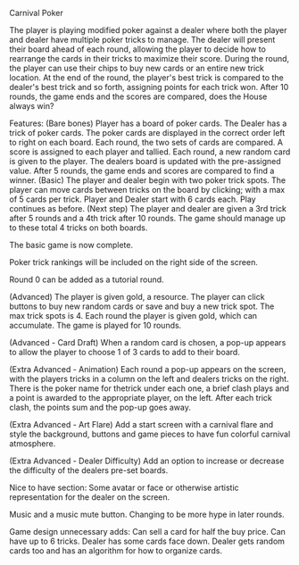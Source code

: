 Carnival Poker 

The player is playing modified poker against a dealer where both the player and dealer have multiple poker tricks to manage.
The dealer will present their board ahead of each round, allowing the player to decide how to rearrange the cards in their tricks to maximize their score. 
During the round, the player can use their chips to buy new cards or an entire new trick location.
At the end of the round, the player's best trick is compared to the dealer's best trick and so forth, assigning points for each trick won. 
After 10 rounds, the game ends and the scores are compared, does the House always win?

Features:
(Bare bones)
Player has a board of poker cards.
The Dealer has a trick of poker cards.
The poker cards are displayed in the correct order left to right on each board.
Each round, the two sets of cards are compared.
A score is assigned to each player and tallied. 
Each round, a new random card is given to the player. The dealers board is updated with the pre-assigned value. 
After 5 rounds, the game ends and scores are compared to find a winner. 
(Basic)
The player and dealer begin with two poker trick spots. The player can move cards between tricks on the board by clicking; with a max of 5 cards per trick. 
Player and Dealer start with 6 cards each. Play continues as before.
(Next step)
The player and dealer are given a 3rd trick after 5 rounds and a 4th trick after 10 rounds. The game should manage up to these total 4 tricks on both boards.

The basic game is now complete.

Poker trick rankings will be included on the right side of the screen.

Round 0 can be added as a tutorial round. 

(Advanced) 
The player is given gold, a resource. The player can click buttons to buy new random cards or save and buy a new trick spot. The max trick spots is 4. 
Each round the player is given gold, which can accumulate. 
The game is played for 10 rounds. 

(Advanced - Card Draft)
When a random card is chosen, a pop-up appears to allow the player to choose 1 of 3 cards to add to their board. 

(Extra Advanced - Animation)
Each round a pop-up appears on the screen, with the players tricks in a column on the left and dealers tricks on the right. There is the poker name for thetrick under each one, a brief clash plays and a point is awarded to the appropriate player, on the left. After each trick clash, the points sum and the pop-up goes away. 

(Extra Advanced - Art Flare)
Add a start screen with a carnival flare and style the background, buttons and game pieces to have fun colorful carnival atmosphere. 

(Extra Advanced - Dealer Difficulty)
Add an option to increase or decrease the difficulty of the dealers pre-set boards. 

Nice to have section:
Some avatar or face or otherwise artistic representation for the dealer on the screen.

Music and a music mute button. Changing to be more hype in later rounds.

Game design unnecessary adds: 
Can sell a card for half the buy price. 
Can have up to 6 tricks. 
Dealer has some cards face down. 
Dealer gets random cards too and has an algorithm for how to organize cards.




